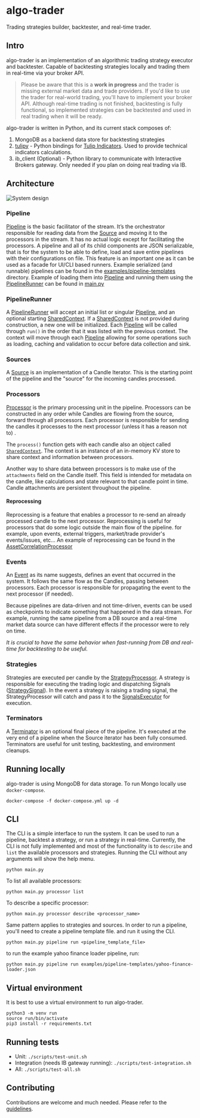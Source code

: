 # algo-trader

Trading strategies builder, backtester, and real-time trader.

## Intro

algo-trader is an implementation of an algorithmic trading strategy executor and backtester.
Capable of backtesting strategies locally and trading them in real-time via your broker API.

> Please be aware that this is a **work in progress** and the trader is missing external market data and trade
> providers.
> If you'd like to use the trader for real-world trading, you'll have to implement your broker API.
> Although real-time trading is not finished, backtesting is fully functional, so implemented strategies can be backtested
> and used in real trading when it will be ready.


algo-trader is written in Python, and its current stack composes of:

1. MongoDB as a backend data store for backtesting strategies
2. [tulipy](https://github.com/jesse-ai/tulipy) - Python bindings for [Tulip Indicators](https://tulipindicators.org/).
   Used to provide technical indicators calculations.
3. ib_client (Optional) - Python library to communicate with Interactive Brokers gateway. Only needed if you plan on
   doing real trading via IB.

## Architecture

![System design](./design/diagram.png)

### Pipeline

[Pipeline](src/pipeline/pipeline.py) is the basic facilitator of the stream. It’s the orchestrator responsible for
reading data from the [Source](src/pipeline/source.py) and moving it to the processors in the stream.
It has no actual logic except for facilitating the processors.
A pipeline and all of its child components are JSON serializable, that is for the system to be able to define, load and
save entire pipelines with their configurations on file.
This feature is an important one as it can be used as a facade for UI/CLI based runners.
Example serialized (and runnable) pipelines can be found in
the [examples/pipeline-templates](src/examples/pipeline-templates) directory.
Example of loading them into [Pipeline](src/pipeline/pipeline.py) and running them using
the [PipelineRunner](src/pipeline/runner.py) can be found in [main.py](src/main.py)

### PipelineRunner

A [PipelineRunner](src/pipeline/runner.py) will accept an initial list or singular [Pipeline](src/pipeline/pipeline.py),
and an optional starting [SharedContext](src/pipeline/shared_context.py). If
a [SharedContext](src/pipeline/shared_context.py) is not provided during construction, a new one will be initialized.
Each [Pipeline](src/pipeline/pipeline.py) will be called through `run()` in the order that it was listed with the
previous context. The context will move through each [Pipeline](src/pipeline/pipeline.py) allowing for some operations
such as loading, caching and validation to occur before data collection and sink.

### Sources

A [Source](src/pipeline/source.py) is an implementation of a Candle Iterator. This is the starting point of the pipeline
and the "source" for the incoming candles processed.

### Processors

[Processor](src/pipeline/processor.py) is the primary processing unit in the pipeline. Processors can be constructed in
any order while Candles are flowing from the source, forward through all processors.
Each processor is responsible for sending the candles it processes to the next processor (unless it has a reason not to)
.

The `process()` function gets with each candle also an object called [`SharedContext`](src/pipeline/shared_context.py).
The context is an instance of an in-memory KV store to share context and information between processors.

Another way to share data between processors is to make use of the `attachments` field on the Candle itself.
This field is intended for metadata on the candle, like calculations and state relevant to that candle point in time.
Candle attachments are persistent throughout the pipeline.

#### Reprocessing

Reprocessing is a feature that enables a processor to re-send an already processed candle to the next processor.
Reprocessing is useful for processors that do some logic outside the main flow of the pipeline. for example, upon
events, external triggers, market/trade provider's events/issues, etc...
An example of reprocessing can be found in
the [AssetCorrelationProcessor](src/pipeline/processors/assets_correlation.py)

### Events

An [Event](src/entities/event.py) as its name suggests, defines an event that occurred in the system.
It follows the same flow as the Candles, passing between processors. Each processor is responsible for propagating the
event to the next processor (if needed).

Because pipelines are data-driven and not time-driven, events can be used as checkpoints to indicate something that
happened in the data stream.
For example, running the same pipeline from a DB source and a real-time market data source can have different effects if
the processor were to rely on time.

_It is crucial to have the same behavior when fast-running from DB and real-time for backtesting to be useful._

### Strategies

Strategies are executed per candle by the [StrategyProcessor](src/pipeline/processors/strategy.py).
A strategy is responsible for executing the trading logic and dispatching
Signals ([StrategySignal](src/entities/strategy_signal.py)).
In the event a strategy is raising a trading signal, the StrategyProcessor will catch and pass it to
the [SignalsExecutor](src/trade/signals_executor.py) for execution.

### Terminators

A [Terminator](src/pipeline/terminator.py) is an optional final piece of the pipeline. It's executed at the very end of
a pipeline when the Source iterator has been fully consumed.
Terminators are useful for unit testing, backtesting, and environment cleanups.

## Running locally

algo-trader is using MongoDB for data storage. To run Mongo locally use `docker-compose`.

```shell
docker-compose -f docker-compose.yml up -d
```

## CLI

The CLI is a simple interface to run the system. It can be used to run a pipeline, backtest a strategy, or run a
strategy in real-time.
Currently, the CLI is not fully implemented and most of the functionality is to `describe` and `list` the available
processors and strategies.
Running the CLI without any arguments will show the help menu.

```shell
python main.py
```

To list all available processors:

```shell
python main.py processor list
```

To describe a specific processor:

```shell
python main.py processor describe <processor_name>
```

Same pattern applies to strategies and sources.
In order to run a pipeline, you'll need to create a pipeline template file. and run it using the CLI.

```shell
python main.py pipeline run <pipeline_template_file>
```

to run the example yahoo finance loader pipeline, run:

```shell
python main.py pipeline run examples/pipeline-templates/yahoo-finance-loader.json
```

## Virtual environment

It is best to use a virtual environment to run algo-trader.

```shell
python3 -m venv run
source run/bin/activate
pip3 install -r requirements.txt
```

## Running tests

* Unit: `./scripts/test-unit.sh`
* Integration (needs IB gateway running): `./scripts/test-integration.sh`
* All: `./scripts/test-all.sh`

## Contributing

Contributions are welcome and much needed.
Please refer to the [guidelines](CONTRIBUTING.md).

